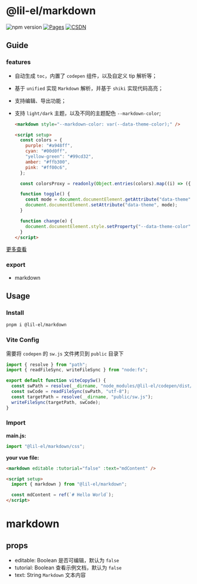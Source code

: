 # @lil-el/markdown

![npm version](https://img.shields.io/npm/v/@lil-el/markdown?color=green)
[![Pages](https://img.shields.io/badge/GitHub%20Pages-lil--el.github.io-00bcff?logo=github)](https://lil-el.github.io)
[![CSDN](https://img.shields.io/badge/CSDN-Mino吖-f00?logo=csdn&logoColor=f2522f)](https://blog.csdn.net/qq_36157085)

## Guide

### features

- 自动生成 `toc`，内置了 `codepen` 组件，以及自定义 tip 解析等；
- 基于 `unified` 实现 `Markdown` 解析，并基于 `shiki` 实现代码高亮；
- 支持编辑、导出功能；
- 支持 `light/dark` 主题，以及不同的主题配色 `--markdown-color`;

  ```html
  <markdown style="--markdown-color: var(--data-theme-color);" />

  <script setup>
    const colors = {
      purple: "#a948ff",
      cyan: "#00d0ff",
      "yellow-green": "#99cd32",
      amber: "#ffb300",
      pink: "#ff00c6",
    };

    const colorsProxy = readonly(Object.entries(colors).map((i) => ({ name: i[0], color: i[1] })));

    function toggle() {
      const mode = document.documentElement.getAttribute("data-theme") === "light" ? "dark" : "light";
      document.documentElement.setAttribute("data-theme", mode);
    }

    function change(e) {
      document.documentElement.style.setProperty("--data-theme-color", color);
    }
  </script>
  ```

[更多查看](./src/doc/demo.md)

### export

- markdown

## Usage

### Install

```bash
pnpm i @lil-el/markdown
```

### Vite Config

需要将 `codepen` 的 `sw.js` 文件拷贝到 `public` 目录下

```javascript
import { resolve } from "path";
import { readFileSync, writeFileSync } from "node:fs";

export default function viteCopySw() {
  const swPath = resolve(__dirname, "node_modules/@lil-el/codepen/dist/sw.js");
  const swCode = readFileSync(swPath, "utf-8");
  const targetPath = resolve(__dirname, "public/sw.js");
  writeFileSync(targetPath, swCode);
}
```

### Import

**main.js:**

```javascript
import "@lil-el/markdown/css";
```

**your vue file:**

```html
<markdown editable :tutorial="false" :text="mdContent" />

<script setup>
  import { markdown } from "@lil-el/markdown";

  const mdContent = ref(`# Hello World`);
</script>
```

# markdown

## props

- editable: Boolean 是否可编辑，默认为 `false`
- tutorial: Boolean 查看示例文档，默认为 `false`
- text: String `Markdown` 文本内容
